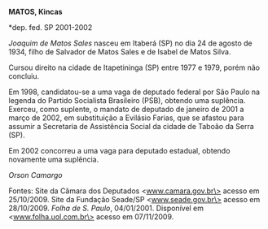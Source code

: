**MATOS, Kincas**

\*dep. fed. SP 2001-2002

*Joaquim de Matos Sales* nasceu em Itaberá (SP) no dia 24 de agosto de
1934, filho de Salvador de Matos Sales e de Isabel de Matos Silva.

Cursou direito na cidade de Itapetininga (SP) entre 1977 e 1979, porém
não concluiu.

Em 1998, candidatou-se a uma vaga de deputado federal por São Paulo na
legenda do Partido Socialista Brasileiro (PSB), obtendo uma suplência.
Exerceu, como suplente, o mandato de deputado de janeiro de 2001 a março
de 2002, em substituição a Evilásio Farias, que se afastou para assumir
a Secretaria de Assistência Social da cidade de Taboão da Serra (SP).

Em 2002 concorreu a uma vaga para deputado estadual, obtendo novamente
uma suplência.

*Orson Camargo*

Fontes: Site da Câmara dos Deputados \<www.camara.gov.br\> acesso em
25/10/2009. Site da Fundação Seade/SP \<www.seade.gov.br\> acesso em
28/10/2009. *Folha de S. Paulo*, 04/01/2001. Disponível em
\<www.folha.uol.com.br\> acesso em 07/11/2009.
